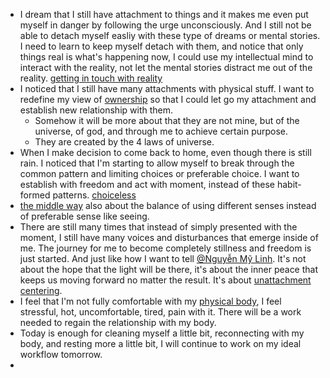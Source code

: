 - I dream that I still have attachment to things and it makes me even put myself in danger by following the urge unconsciously. And I still not be able to detach myself easliy with these type of dreams or mental stories. I need to learn to keep myself detach with them, and notice that only things real is what's happening now, I could use my intellectual mind to interact with the reality, not let the mental stories distract me out of the reality. [getting in touch with reality](<getting in touch with reality.md>)
- I noticed that I still have many attachments with physical stuff. I want to redefine my view of [ownership](<ownership.md>) so that I could let go my attachment and establish new relationship with them. 
    - Somehow it will be more about that they are not mine, but of the universe, of god, and through me to achieve certain purpose.
    - They are created by the 4 laws of universe.
- When I make decision to come back to home, even though there is still rain. I noticed that I'm starting to allow myself to break through the common pattern and limiting choices or preferable choice. I want to establish with freedom and act with moment, instead of these habit-formed patterns. [choiceless](<choiceless.md>)
- [the middle way](<the middle way.md>) also about the balance of using different senses instead of preferable sense like seeing.
- There are still many times that instead of simply presented with the moment, I still have many voices and disturbances that emerge inside of me. The journey for me to become completely stillness and freedom is just started. And just like how I want to tell [@Nguyễn Mỹ Linh](<@Nguyễn Mỹ Linh.md>). It's not about the hope that the light will be there, it's about the inner peace that keeps us moving forward no matter the result. It's about [unattachment centering](<unattachment centering.md>).
- I feel that I'm not fully comfortable with my [physical body](<physical body.md>), I feel stressful, hot, uncomfortable, tired, pain with it. There will be a work needed to regain the relationship with my body.
- Today is enough for cleaning myself a little bit, reconnecting with my body, and resting more a little bit, I will continue to work on my ideal workflow tomorrow.
- 
